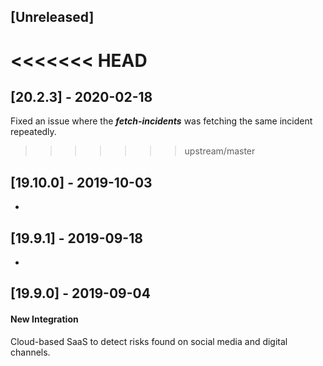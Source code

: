## [Unreleased]


<<<<<<< HEAD
=======
## [20.2.3] - 2020-02-18
Fixed an issue where the ***fetch-incidents*** was fetching the same incident repeatedly.

>>>>>>> upstream/master
## [19.10.0] - 2019-10-03
-

## [19.9.1] - 2019-09-18
-

## [19.9.0] - 2019-09-04
#### New Integration
Cloud-based SaaS to detect risks found on social media and digital channels.

